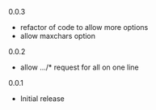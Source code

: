 0.0.3

* refactor of code to allow more options
* allow maxchars option

0.0.2

* allow .../* request for all on one line

0.0.1

* Initial release
